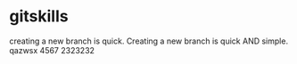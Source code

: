 # gitskills
creating a new branch is quick.
Creating a new branch is quick AND simple.
qazwsx
4567
2323232
